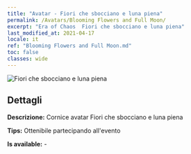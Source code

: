 ```yaml
---
title: "Avatar - Fiori che sbocciano e luna piena"
permalink: /Avatars/Blooming Flowers and Full Moon/
excerpt: "Era of Chaos  Fiori che sbocciano e luna piena"
last_modified_at: 2021-04-17
locale: it
ref: "Blooming Flowers and Full Moon.md"
toc: false
classes: wide
---
```

 ![Fiori che sbocciano e luna piena](/images/a/avatarFrame_32.png)

## Dettagli

 **Descrizione:** Cornice avatar Fiori che sbocciano e luna piena 

 **Tips:** Ottenibile partecipando all'evento 

 **Is available:**  - 

